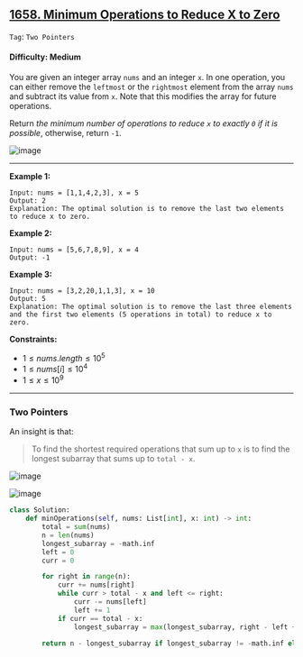 ## [1658. Minimum Operations to Reduce X to Zero](https://leetcode.com/problems/minimum-operations-to-reduce-x-to-zero)

```Tag```: ```Two Pointers```

#### Difficulty: Medium

You are given an integer array ```nums``` and an integer ```x```. In one operation, you can either remove the ```leftmost``` or the ```rightmost``` element from the array ```nums``` and subtract its value from ```x```. Note that this modifies the array for future operations.

Return _the minimum number of operations to reduce ```x``` to exactly ```0``` if it is possible_, otherwise, return ```-1```.

![image](https://github.com/quananhle/Python/assets/35042430/207d84f7-511a-4ef0-9a4a-7f227805333a)

---

__Example 1:__
```
Input: nums = [1,1,4,2,3], x = 5
Output: 2
Explanation: The optimal solution is to remove the last two elements to reduce x to zero.
```

__Example 2:__
```
Input: nums = [5,6,7,8,9], x = 4
Output: -1
```

__Example 3:__
```
Input: nums = [3,2,20,1,1,3], x = 10
Output: 5
Explanation: The optimal solution is to remove the last three elements and the first two elements (5 operations in total) to reduce x to zero.
```

__Constraints:__

- $1 \le nums.length \le 10^{5}$
- $1 \le nums[i] \le 10^{4}$
- $1 \le x \le 10^{9}$

---

### Two Pointers

An insight is that:

> To find the shortest required operations that sum up to ```x``` is to find the longest subarray that sums up to ```total - x```.

![image](https://leetcode.com/problems/minimum-operations-to-reduce-x-to-zero/Documents/5602/5602_1_1.drawio.svg)

![image](https://leetcode.com/problems/minimum-operations-to-reduce-x-to-zero/Documents/5602/5602_1_2.drawio.svg)

```Python
class Solution:
    def minOperations(self, nums: List[int], x: int) -> int:
        total = sum(nums)
        n = len(nums)
        longest_subarray = -math.inf
        left = 0
        curr = 0

        for right in range(n):
            curr += nums[right]
            while curr > total - x and left <= right:
                curr -= nums[left]
                left += 1
            if curr == total - x:
                longest_subarray = max(longest_subarray, right - left + 1)
            
        return n - longest_subarray if longest_subarray != -math.inf else -1
```
